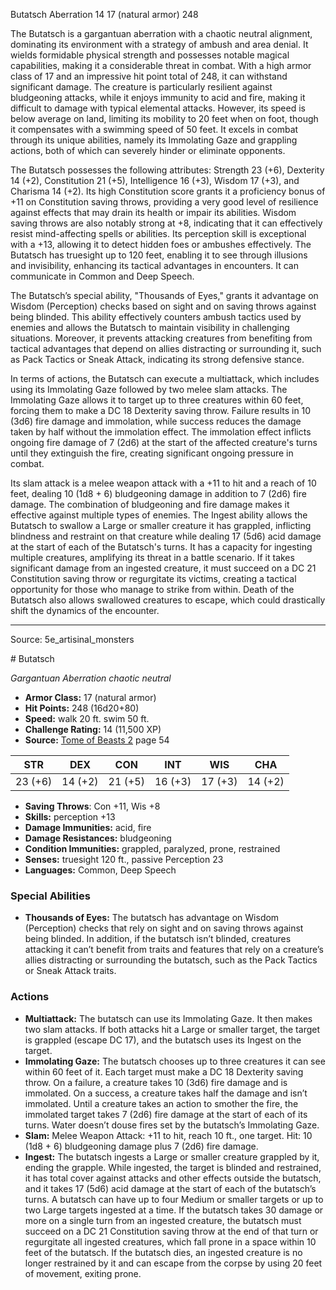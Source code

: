 <MonsterName/>Butatsch</MonsterName>
<CreatureType/>Aberration</CreatureType>
<CR/>14</CR>
<AC/>17 (natural armor)</AC>
<HP/>248</HP>
<summary>The Butatsch is a gargantuan aberration with a chaotic neutral alignment, dominating its environment with a strategy of ambush and area denial. It wields formidable physical strength and possesses notable magical capabilities, making it a considerable threat in combat. With a high armor class of 17 and an impressive hit point total of 248, it can withstand significant damage. The creature is particularly resilient against bludgeoning attacks, while it enjoys immunity to acid and fire, making it difficult to damage with typical elemental attacks. However, its speed is below average on land, limiting its mobility to 20 feet when on foot, though it compensates with a swimming speed of 50 feet. It excels in combat through its unique abilities, namely its Immolating Gaze and grappling actions, both of which can severely hinder or eliminate opponents. </summary>

<detail>

The Butatsch possesses the following attributes: Strength 23 (+6), Dexterity 14 (+2), Constitution 21 (+5), Intelligence 16 (+3), Wisdom 17 (+3), and Charisma 14 (+2). Its high Constitution score grants it a proficiency bonus of +11 on Constitution saving throws, providing a very good level of resilience against effects that may drain its health or impair its abilities. Wisdom saving throws are also notably strong at +8, indicating that it can effectively resist mind-affecting spells or abilities. Its perception skill is exceptional with a +13, allowing it to detect hidden foes or ambushes effectively. The Butatsch has truesight up to 120 feet, enabling it to see through illusions and invisibility, enhancing its tactical advantages in encounters. It can communicate in Common and Deep Speech.

The Butatsch’s special ability, "Thousands of Eyes," grants it advantage on Wisdom (Perception) checks based on sight and on saving throws against being blinded. This ability effectively counters ambush tactics used by enemies and allows the Butatsch to maintain visibility in challenging situations. Moreover, it prevents attacking creatures from benefiting from tactical advantages that depend on allies distracting or surrounding it, such as Pack Tactics or Sneak Attack, indicating its strong defensive stance.

In terms of actions, the Butatsch can execute a multiattack, which includes using its Immolating Gaze followed by two melee slam attacks. The Immolating Gaze allows it to target up to three creatures within 60 feet, forcing them to make a DC 18 Dexterity saving throw. Failure results in 10 (3d6) fire damage and immolation, while success reduces the damage taken by half without the immolation effect. The immolation effect inflicts ongoing fire damage of 7 (2d6) at the start of the affected creature's turns until they extinguish the fire, creating significant ongoing pressure in combat. 

Its slam attack is a melee weapon attack with a +11 to hit and a reach of 10 feet, dealing 10 (1d8 + 6) bludgeoning damage in addition to 7 (2d6) fire damage. The combination of bludgeoning and fire damage makes it effective against multiple types of enemies. The Ingest ability allows the Butatsch to swallow a Large or smaller creature it has grappled, inflicting blindness and restraint on that creature while dealing 17 (5d6) acid damage at the start of each of the Butatsch's turns. It has a capacity for ingesting multiple creatures, amplifying its threat in a battle scenario. If it takes significant damage from an ingested creature, it must succeed on a DC 21 Constitution saving throw or regurgitate its victims, creating a tactical opportunity for those who manage to strike from within. Death of the Butatsch also allows swallowed creatures to escape, which could drastically shift the dynamics of the encounter.</detail>



---

Source: 5e_artisinal_monsters

<statblock>
# Butatsch

*Gargantuan* *Aberration* *chaotic neutral*

- **Armor Class:** 17 (natural armor)
- **Hit Points:** 248 (16d20+80)
- **Speed:** walk 20 ft. swim 50 ft.
- **Challenge Rating:** 14 (11,500 XP)
- **Source:** [Tome of Beasts 2](https://koboldpress.com/kpstore/product/tome-of-beasts-2-for-5th-edition) page 54

| STR | DEX | CON | INT | WIS | CHA |
| --- | --- | --- | --- | --- | --- |
| 23 (+6) | 14 (+2) | 21 (+5) | 16 (+3) | 17 (+3) | 14 (+2) |

- **Saving Throws**: Con +11, Wis +8
- **Skills:** perception +13
- **Damage Immunities:** acid, fire
- **Damage Resistances:** bludgeoning
- **Condition Immunities:** grappled, paralyzed, prone, restrained
- **Senses:** truesight 120 ft., passive Perception 23
- **Languages:** Common, Deep Speech

### Special Abilities

- **Thousands of Eyes:** The butatsch has advantage on Wisdom (Perception) checks that rely on sight and on saving throws against being blinded. In addition, if the butatsch isn’t blinded, creatures attacking it can’t benefit from traits and features that rely on a creature’s allies distracting or surrounding the butatsch, such as the Pack Tactics or Sneak Attack traits.

### Actions

- **Multiattack:** The butatsch can use its Immolating Gaze. It then makes two slam attacks. If both attacks hit a Large or smaller target, the target is grappled (escape DC 17), and the butatsch uses its Ingest on the target.
- **Immolating Gaze:** The butatsch chooses up to three creatures it can see within 60 feet of it. Each target must make a DC 18 Dexterity saving throw. On a failure, a creature takes 10 (3d6) fire damage and is immolated. On a success, a creature takes half the damage and isn’t immolated. Until a creature takes an action to smother the fire, the immolated target takes 7 (2d6) fire damage at the start of each of its turns. Water doesn’t douse fires set by the butatsch’s Immolating Gaze.
- **Slam:** Melee Weapon Attack: +11 to hit, reach 10 ft., one target. Hit: 10 (1d8 + 6) bludgeoning damage plus 7 (2d6) fire damage.
- **Ingest:** The butatsch ingests a Large or smaller creature grappled by it, ending the grapple. While ingested, the target is blinded and restrained, it has total cover against attacks and other effects outside the butatsch, and it takes 17 (5d6) acid damage at the start of each of the butatsch’s turns. A butatsch can have up to four Medium or smaller targets or up to two Large targets ingested at a time. If the butatsch takes 30 damage or more on a single turn from an ingested creature, the butatsch must succeed on a DC 21 Constitution saving throw at the end of that turn or regurgitate all ingested creatures, which fall prone in a space within 10 feet of the butatsch. If the butatsch dies, an ingested creature is no longer restrained by it and can escape from the corpse by using 20 feet of movement, exiting prone.


</statblock>


